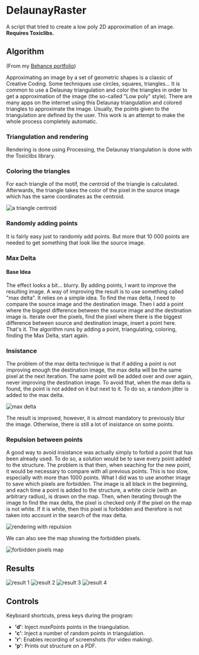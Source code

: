 DelaunayRaster
==============

A script that tried to create a low poly 2D approximation of an image.
**Requires Toxiclibs.**

Algorithm
---------
(From my [Behance portfolio](https://www.behance.net/gallery/14180619/Automatic-Triangulation))

Approximating an image by a set of geometric shapes is a classic of Creative Coding. Some techniques use circles, squares, triangles... It is common to use a Delaunay triangulation and color the triangles in order to get a approximation of the image (the so-called "Low poly" style). There are many apps on the internet using this Delaunay triangulation and colored triangles to approximate the image. Usually, the points given to the triangulation are defined by the user. This work is an attempt to make the whole process completely automatic.

### Triangulation and rendering

Rendering is done using Processing, the Delaunay triangulation is done with the Toxiclibs library.

### Coloring the triangles

For each triangle of the motif, the centroid of the triangle is calculated. Afterwards, the triangle takes the color of the pixel in the source image which has the same coordinates as the centroid.

![a triangle centroid](/home/vetii/Scripts/Processing/DelaunayRaster/images/Triangle.Centroid.svg.png)

### Randomly adding points

It is fairly easy just to randomly add points. But more that 10 000 points are needed to get something that look like the source image.

### Max Delta

#### Base Idea

The effect looks a bit... blurry. By adding points, I want to improve the resulting image. A way of improving the result is to use something called "max delta". It relies on a simple idea. To find the max delta, I need to compare the source image and the destination image.  Then I add a point where the biggest difference between the source image and the destination image is. Iterate over the pixels, find the pixel where there is the biggest difference between source and destination image, insert a point here. That's it.
The algorithm runs by adding a point, triangulating, coloring, finding the Max Delta, start again.

### Insistance
The problem of the max delta technique is that if adding a point is not improving enough the destination image, the max delta will be the same pixel at the next iteration. The same point will be added over and over again, never improving the destination image.
To avoid that, when the max delta is found, the point is not added on it but next to it. To do so, a random jitter is added to the max delta.

![max delta](images/maxdelta.png)

The result is improved, however, it is almost mandatory to previously blur the image. Otherwise, there is still a lot of insistance on some points.

### Repulsion between points

A good way to avoid insistance was actually simply to forbid a point that has been already used. To do so, a solution would be to save every point added to the structure. The problem is that then, when seaching for the new point, it would be necessary to compare with all previous points. This is too slow, especially with more than 1000 points.
What I did was to use another image to save which pixels are forbidden. The image is all black in the beginning, and each time a point is added to the structure, a white circle (with an arbitrary radius), is drawn on the map. Then, when iterating through the image to find the max delta, the pixel is checked only if the pixel on the map is not white. If it is white, then this pixel is forbidden and therefore is not taken into account in the search of the max delta.

![rendering with repulsion](images/repulsion.png)

We can also see the map showing the forbidden pixels.

![forbidden pixels map](images/repulsion_map.png)

Results
-------

![result 1](images/result1.png)
![result 2](images/result2.png)
![result 3](images/result3.jpg)
![result 4](images/result4.jpg)


Controls
--------
Keyboard shortcuts, press keys during the program:

* **'d'**: Inject *maxPoints* points in the triangulation.
* **'c'**: Inject a number of random points in triangulation.
* **'r'**: Enables recording of screenshots (for video making).
* **'p'**: Prints out structure on a PDF.
